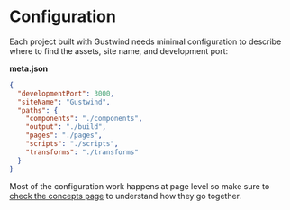 # Configuration

Each project built with Gustwind needs minimal configuration to describe where to find the assets, site name, and development port:

**meta.json**

```json
{
  "developmentPort": 3000,
  "siteName": "Gustwind",
  "paths": {
    "components": "./components",
    "output": "./build",
    "pages": "./pages",
    "scripts": "./scripts",
    "transforms": "./transforms"
  }
}
```

Most of the configuration work happens at page level so make sure to [check the concepts page](/concepts/) to understand how they go together.
